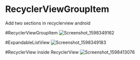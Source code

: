 # RecyclerViewGroupItem
Add two sections in recyclerview android 

#RecyclerViewGroupItem
![Screenshot_1598349162](https://user-images.githubusercontent.com/57432481/91160427-3474e300-e6eb-11ea-9442-f12324bbe20a.png)

#ExpandableListView
![Screenshot_1598349183](https://user-images.githubusercontent.com/57432481/91160434-36d73d00-e6eb-11ea-891d-5315e74af14d.png)

#RecyclerView inside RecyclerView
![Screenshot_1598413076](https://user-images.githubusercontent.com/57432481/91252713-eb22a300-e77f-11ea-9743-066a6f53b9ee.png)

